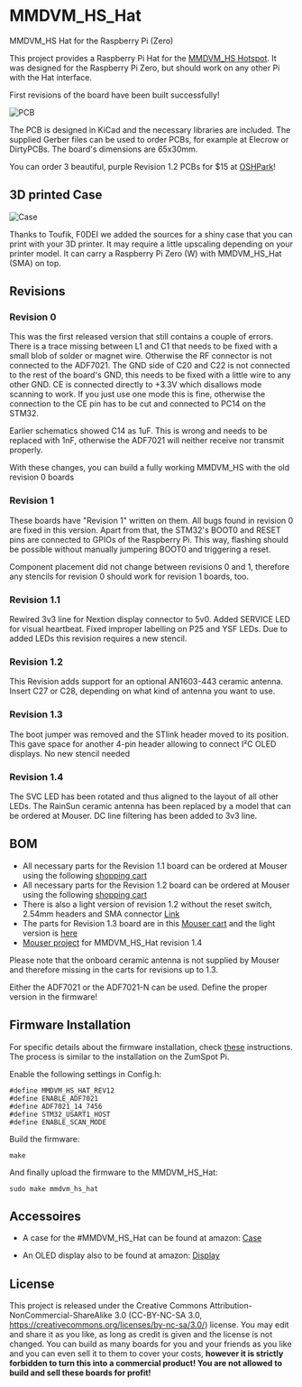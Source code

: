 # MMDVM_HS_Hat
MMDVM_HS Hat for the Raspberry Pi (Zero)

This project provides a Raspberry Pi Hat for the [MMDVM_HS Hotspot](https://github.com/juribeparada/MMDVM_HS). It was designed for the Raspberry Pi Zero, but should work on any other Pi with the Hat interface. 

First revisions of the board have been built successfully!

![PCB](https://github.com/mathisschmieder/MMDVM_HS_Hat/blob/master/mmdvm_hs-hat.png)

The PCB is designed in KiCad and the necessary libraries are included. The supplied Gerber files can be used to order PCBs, for example at Elecrow or DirtyPCBs. The board's dimensions are 65x30mm.

You can order 3 beautiful, purple Revision 1.2 PCBs for $15 at [OSHPark](https://oshpark.com/shared_projects/WaiMw5XE)! 

## 3D printed Case

![Case](https://pbs.twimg.com/media/DNj-LUiXcAEf-Xt.jpg)

Thanks to Toufik, F0DEI we added the sources for a shiny case that you can print with your 3D printer. It may require a little upscaling depending on your printer model. It can carry a Raspberry Pi Zero (W) with MMDVM_HS_Hat (SMA) on top.

## Revisions
### Revision 0
This was the first released version that still contains a couple of errors. There is a trace missing between L1 and C1 that needs to be fixed with a small blob of solder or magnet wire. Otherwise the RF connector is not connected to the ADF7021. The GND side of C20 and C22 is not connected to the rest of the board's GND, this needs to be fixed with a little wire to any other GND. CE is connected directly to +3.3V which disallows mode scanning to work. If you just use one mode this is fine, otherwise the connection to the CE pin has to be cut and connected to PC14 on the STM32.

Earlier schematics showed C14 as 1uF. This is wrong and needs to be replaced with 1nF, otherwise the ADF7021 will neither receive nor transmit properly.

With these changes, you can build a fully working MMDVM_HS with the old revision 0 boards

### Revision 1
These boards have "Revision 1" written on them. All bugs found in revision 0 are fixed in this version. Apart from that, the STM32's BOOT0 and RESET pins are connected to GPIOs of the Raspberry Pi. This way, flashing should be possible without manually jumpering BOOT0 and triggering a reset.

Component placement did not change between revisions 0 and 1, therefore any stencils for revision 0 should work for revision 1 boards, too.

### Revision 1.1
Rewired 3v3 line for Nextion display connector to 5v0. Added SERVICE LED for visual heartbeat. Fixed improper labelling on P25 and YSF LEDs. Due to added LEDs this revision requires a new stencil.

### Revision 1.2
This Revision adds support for an optional AN1603-443 ceramic antenna. Insert C27 or C28, depending on what kind of antenna you want to use.

### Revision 1.3
The boot jumper was removed and the STlink header moved to its position. This gave space for another 4-pin header allowing to connect I²C OLED displays. No new stencil needed

### Revision 1.4
The SVC LED has been rotated and thus aligned to the layout of all other LEDs. The RainSun ceramic antenna has been replaced by a model that can be ordered at Mouser. DC line filtering has been added to 3v3 line.

## BOM
* All necessary parts for the Revision 1.1 board can be ordered at Mouser using the following [shopping cart](http://www.mouser.com/ProjectManager/ProjectDetail.aspx?AccessID=780b8eac44)
* All necessary parts for the Revision 1.2 board can be ordered at Mouser using the following [shopping cart](http://www.mouser.com/ProjectManager/ProjectDetail.aspx?AccessID=035e777242)
* There is also a light version of revision 1.2 without the reset switch, 2.54mm headers and SMA connector [Link](http://www.mouser.com/ProjectManager/ProjectDetail.aspx?AccessID=3f7d0256e1)
* The parts for Revision 1.3 board are in this [Mouser cart](http://www.mouser.com/ProjectManager/ProjectDetail.aspx?AccessID=250d76339b) and the light version is [here](http://www.mouser.com/ProjectManager/ProjectDetail.aspx?AccessID=2d533ac53d)
* [Mouser project](http://www.mouser.com/ProjectManager/ProjectDetail.aspx?AccessID=5cab954f40) for MMDVM_HS_Hat revision 1.4

Please note that the onboard ceramic antenna is not supplied by Mouser and therefore missing in the carts for revisions up to 1.3.

Either the ADF7021 or the ADF7021-N can be used. Define the proper version in the firmware!

## Firmware Installation
For specific details about the firmware installation, check [these](https://github.com/juribeparada/MMDVM_HS#build-de-firmware-and-upload-to-zumspot-rpi) instructions. The process is similar to the installation on the ZumSpot Pi. 

Enable the following settings in Config.h:

    #define MMDVM_HS_HAT_REV12
    #define ENABLE_ADF7021
    #define ADF7021_14_7456
    #define STM32_USART1_HOST
    #define ENABLE_SCAN_MODE

Build the firmware:

    make

And finally upload the firmware to the MMDVM_HS_Hat:

    sudo make mmdvm_hs_hat

## Accessoires

* A case for the #MMDVM_HS_Hat can be found at amazon: [Case](https://www.amazon.de/Hochwertiges-schwarzes-auml-uuml-Raspberry/dp/B01FHDXNNU)

* An OLED display also to be found at amazon: [Display](https://www.amazon.de/dp/B01M9JVYIS/ref=cm_sw_r_wa_api_RmZ9zb01APZTV)

## License
This project is released under the Creative Commons Attribution-NonCommercial-ShareAlike 3.0 (CC-BY-NC-SA 3.0, https://creativecommons.org/licenses/by-nc-sa/3.0/) license. You may edit and share it as you like, as long as credit is given and the license is not changed. You can build as many boards for you and your friends as you like and you can even sell it to them to cover your costs, **however it is strictly forbidden to turn this into a commercial product! You are not allowed to build and sell these boards for profit!**
